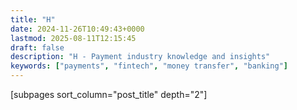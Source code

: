 ```yaml
---
title: "H"
date: 2024-11-26T10:49:43+0000
lastmod: 2025-08-11T12:15:45
draft: false
description: "H - Payment industry knowledge and insights"
keywords: ["payments", "fintech", "money transfer", "banking"]
---
```


[subpages sort_column="post_title" depth="2"]